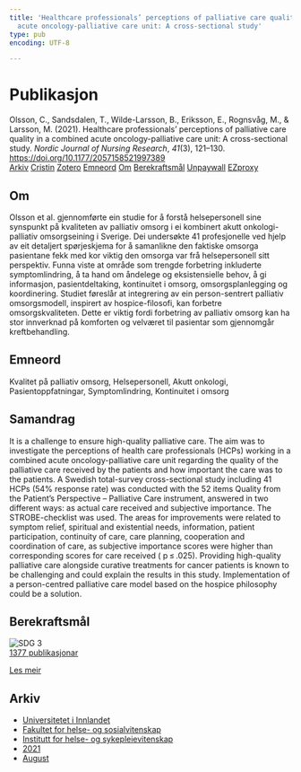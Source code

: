```yaml
---
title: 'Healthcare professionals’ perceptions of palliative care quality in a combined
  acute oncology-palliative care unit: A cross-sectional study'
type: pub
encoding: UTF-8

---
```

<h1>Publikasjon</h1>
<article id="csl-bib-container-5XGXTEIL" class="csl-bib-container">
  <div class="csl-bib-body"> <div class="csl-entry">Olsson, C., Sandsdalen, T., Wilde-Larsson, B., Eriksson, E., Rognsvåg, M., &#38; Larsson, M. (2021). Healthcare professionals’ perceptions of palliative care quality in a combined acute oncology-palliative care unit: A cross-sectional study. <i>Nordic Journal of Nursing Research</i>, <i>41</i>(3), 121–130. <a href="https://doi.org/10.1177/2057158521997389">https://doi.org/10.1177/2057158521997389</a></div> </div>
  <div class="csl-bib-buttons">
    <a href="#taxonomy-article-5XGXTEIL" alt="archive" class="csl-bib-button">Arkiv</a>
    <a href="https://app.cristin.no/results/show.jsf?id=1928673" alt="Cristin" class="csl-bib-button">Cristin</a>
    <a href="http://zotero.org/groups/5881554/items/5XGXTEIL" alt="Zotero" class="csl-bib-button">Zotero</a>
    <a href="#keywords-article-5XGXTEIL" alt="keywords" class="csl-bib-button">Emneord</a>
    <a href="#about-article-5XGXTEIL" alt="about_pub" class="csl-bib-button">Om</a>
    <a href="#sdg-article-5XGXTEIL" alt="sdg" class="csl-bib-button">Berekraftsmål</a>
    <a href="https://journals.sagepub.com/doi/pdf/10.1177/2057158521997389" alt="Unpaywall" class="csl-bib-button">Unpaywall</a>
    <a href="https://journals.sagepub.com/doi/pdf/10.1177/2057158521997389" alt="EZproxy" class="csl-bib-button">EZproxy</a>
  </div>
  <div id="csl-bib-meta-container-5XGXTEIL"></div>
</article>
<div id="csl-bib-meta-5XGXTEIL" class="csl-bib-meta">
  <article id="about-article-5XGXTEIL" class="about_pub-article">
    <h1>Om</h1>
    Olsson et al. gjennomførte ein studie for å forstå helsepersonell sine synspunkt på kvaliteten av palliativ omsorg i ei kombinert akutt onkologi-palliativ omsorgseining i Sverige. Dei undersøkte 41 profesjonelle ved hjelp av eit detaljert spørjeskjema for å samanlikne den faktiske omsorga pasientane fekk med kor viktig den omsorga var frå helsepersonell sitt perspektiv. Funna viste at område som trengde forbetring inkluderte symptomlindring, å ta hand om åndelege og eksistensielle behov, å gi informasjon, pasientdeltaking, kontinuitet i omsorg, omsorgsplanlegging og koordinering. Studiet føreslår at integrering av ein person-sentrert palliativ omsorgsmodell, inspirert av hospice-filosofi, kan forbetre omsorgskvaliteten. Dette er viktig fordi forbetring av palliativ omsorg kan ha stor innverknad på komforten og velværet til pasientar som gjennomgår kreftbehandling.
  </article>
  <article id="keywords-article-5XGXTEIL" class="keywords-article">
    <h1>Emneord</h1>
    Kvalitet på palliativ omsorg, Helsepersonell, Akutt onkologi, Pasientoppfatningar, Symptomlindring, Kontinuitet i omsorg
  </article>
  <article id="abstract-article-5XGXTEIL" class="abstract-article">
    <h1>Samandrag</h1>
    It is a challenge to ensure high-quality palliative care. The aim was to investigate the perceptions of health care professionals (HCPs) working in a combined acute oncology-palliative care unit regarding the quality of the palliative care received by the patients and how important the care was to the patients. A Swedish total-survey cross-sectional study including 41 HCPs (54% response rate) was conducted with the 52 items Quality from the Patient’s Perspective – Palliative Care instrument, answered in two different ways: as actual care received and subjective importance. The STROBE-checklist was used. The areas for improvements were related to symptom relief, spiritual and existential needs, information, patient participation, continuity of care, care planning, cooperation and coordination of care, as subjective importance scores were higher than corresponding scores for care received ( p ≤ .025). Providing high-quality palliative care alongside curative treatments for cancer patients is known to be challenging and could explain the results in this study. Implementation of a person-centred palliative care model based on the hospice philosophy could be a solution.
  </article>
  <article id="sdg-article-5XGXTEIL" class="sdg-article">
    <h1>Berekraftsmål</h1>
    <div class="sdg-container"><div id="sdg3" class="sdg">
        <img src="{{< params subfolder >}}images/sdg/sdg03_nn.png" class="image" alt="SDG 3">
        <div class="sdg-overlay">
          <a href="{{< params subfolder >}}nn/archive/?sdg=3#archive" class="sdg-publication-count"><span>1377</span> publikasjonar</a>
          <p><a href="https://fn.no/om-fn/fns-baerekraftsmaal/god-helse-og-livskvalitet?lang=nno-NO" class="sdg-read-more">Les meir</a></p>
        </div>
      </div></div>
  </article>
  <article id="taxonomy-article-5XGXTEIL" class="taxonomy-article">
    <h1>Arkiv</h1>
    <ul>
      <li><a href="{{< params subfolder >}}nn/archive/?key=3DCRN523">Universitetet i Innlandet</a></li>
      <li><a href="{{< params subfolder >}}nn/archive/?key=IDKFS3MX">Fakultet for helse- og sosialvitenskap</a></li>
      <li><a href="{{< params subfolder >}}nn/archive/?key=GTV4ECMZ">Institutt for helse- og sykepleievitenskap</a></li>
      <li><a href="{{< params subfolder >}}nn/archive/?key=4IUS5XY3">2021</a></li>
      <li><a href="{{< params subfolder >}}nn/archive/?key=GVSG3L3W">August</a></li>
    </ul>
  </article>
</div>
